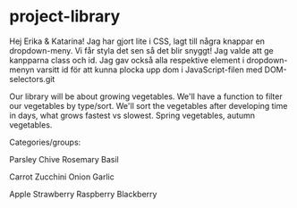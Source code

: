 # project-library

Hej Erika & Katarina! 
Jag har gjort lite i CSS, lagt till några knappar en dropdown-meny. 
Vi får styla det sen så det blir snyggt! 
Jag valde att ge kanpparna class och id. Jag gav också alla 
respektive element i dropdown-menyn varsitt id för att kunna plocka upp dom i JavaScript-filen med DOM-selectors.git 


Our library will be about growing vegetables.
We'll have a function to filter our vegetables by type/sort.
We'll sort the vegetables after developing time in days, what grows fastest vs slowest.
Spring vegetables, autumn vegetables.

Categories/groups:

Parsley
Chive
Rosemary
Basil

Carrot
Zucchini
Onion 
Garlic

Apple
Strawberry
Raspberry
Blackberry

